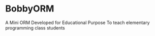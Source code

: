 # BobbyORM
A Mini ORM Developed for Educational Purpose To teach elementary programming class students
